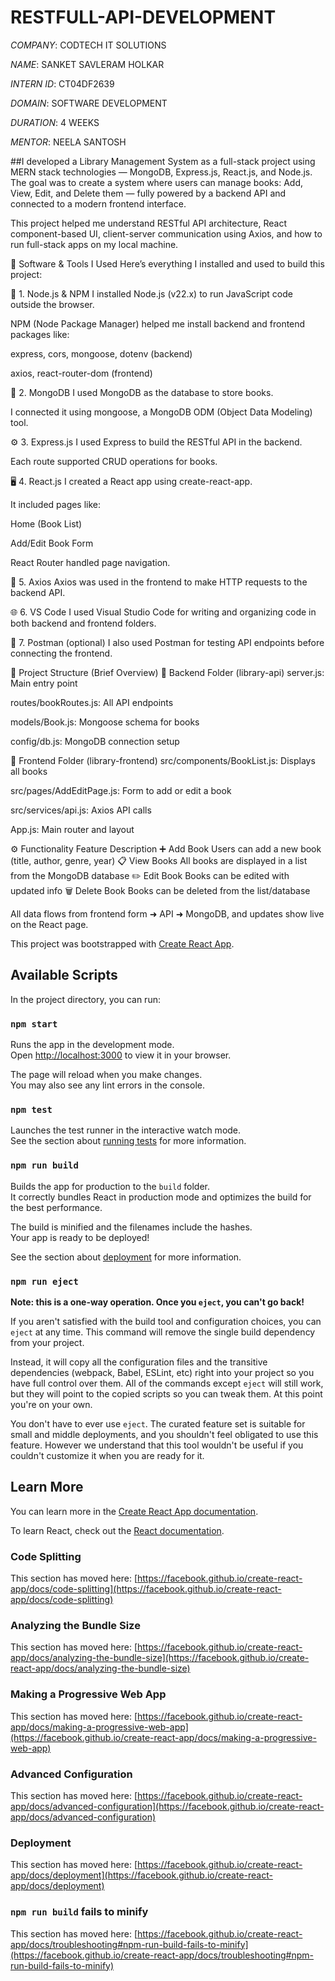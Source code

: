 # RESTFULL-API-DEVELOPMENT

*COMPANY*: CODTECH IT SOLUTIONS

*NAME*: SANKET SAVLERAM HOLKAR

*INTERN ID*: CT04DF2639

*DOMAIN*: SOFTWARE DEVELOPMENT

*DURATION*: 4 WEEKS

*MENTOR*: NEELA SANTOSH

##I developed a Library Management System as a full-stack project using MERN stack technologies — MongoDB, Express.js, React.js, and Node.js.
The goal was to create a system where users can manage books: Add, View, Edit, and Delete them — fully powered by a backend API and connected to a modern frontend interface.

This project helped me understand RESTful API architecture, React component-based UI, client-server communication using Axios, and how to run full-stack apps on my local machine.

🔧 Software & Tools I Used
Here’s everything I installed and used to build this project:

🧠 1. Node.js & NPM
I installed Node.js (v22.x) to run JavaScript code outside the browser.

NPM (Node Package Manager) helped me install backend and frontend packages like:

express, cors, mongoose, dotenv (backend)

axios, react-router-dom (frontend)

💾 2. MongoDB
I used MongoDB as the database to store books.

I connected it using mongoose, a MongoDB ODM (Object Data Modeling) tool.

⚙️ 3. Express.js
I used Express to build the RESTful API in the backend.

Each route supported CRUD operations for books.

🖥️ 4. React.js
I created a React app using create-react-app.

It included pages like:

Home (Book List)

Add/Edit Book Form

React Router handled page navigation.

📡 5. Axios
Axios was used in the frontend to make HTTP requests to the backend API.

🌐 6. VS Code
I used Visual Studio Code for writing and organizing code in both backend and frontend folders.

🧪 7. Postman (optional)
I also used Postman for testing API endpoints before connecting the frontend.

🧱 Project Structure (Brief Overview)
📂 Backend Folder (library-api)
server.js: Main entry point

routes/bookRoutes.js: All API endpoints

models/Book.js: Mongoose schema for books

config/db.js: MongoDB connection setup

📂 Frontend Folder (library-frontend)
src/components/BookList.js: Displays all books

src/pages/AddEditPage.js: Form to add or edit a book

src/services/api.js: Axios API calls

App.js: Main router and layout

⚙️ Functionality
Feature	Description
➕ Add Book	Users can add a new book (title, author, genre, year)
📋 View Books	All books are displayed in a list from the MongoDB database
✏️ Edit Book	Books can be edited with updated info
🗑️ Delete Book	Books can be deleted from the list/database

All data flows from frontend form ➜ API ➜ MongoDB, and updates show live on the React page.

This project was bootstrapped with [Create React App](https://github.com/facebook/create-react-app).

## Available Scripts

In the project directory, you can run:

### `npm start`

Runs the app in the development mode.\
Open [http://localhost:3000](http://localhost:3000) to view it in your browser.

The page will reload when you make changes.\
You may also see any lint errors in the console.

### `npm test`

Launches the test runner in the interactive watch mode.\
See the section about [running tests](https://facebook.github.io/create-react-app/docs/running-tests) for more information.

### `npm run build`

Builds the app for production to the `build` folder.\
It correctly bundles React in production mode and optimizes the build for the best performance.

The build is minified and the filenames include the hashes.\
Your app is ready to be deployed!

See the section about [deployment](https://facebook.github.io/create-react-app/docs/deployment) for more information.

### `npm run eject`

**Note: this is a one-way operation. Once you `eject`, you can't go back!**

If you aren't satisfied with the build tool and configuration choices, you can `eject` at any time. This command will remove the single build dependency from your project.

Instead, it will copy all the configuration files and the transitive dependencies (webpack, Babel, ESLint, etc) right into your project so you have full control over them. All of the commands except `eject` will still work, but they will point to the copied scripts so you can tweak them. At this point you're on your own.

You don't have to ever use `eject`. The curated feature set is suitable for small and middle deployments, and you shouldn't feel obligated to use this feature. However we understand that this tool wouldn't be useful if you couldn't customize it when you are ready for it.

## Learn More

You can learn more in the [Create React App documentation](https://facebook.github.io/create-react-app/docs/getting-started).

To learn React, check out the [React documentation](https://reactjs.org/).

### Code Splitting

This section has moved here: [https://facebook.github.io/create-react-app/docs/code-splitting](https://facebook.github.io/create-react-app/docs/code-splitting)

### Analyzing the Bundle Size

This section has moved here: [https://facebook.github.io/create-react-app/docs/analyzing-the-bundle-size](https://facebook.github.io/create-react-app/docs/analyzing-the-bundle-size)

### Making a Progressive Web App

This section has moved here: [https://facebook.github.io/create-react-app/docs/making-a-progressive-web-app](https://facebook.github.io/create-react-app/docs/making-a-progressive-web-app)

### Advanced Configuration

This section has moved here: [https://facebook.github.io/create-react-app/docs/advanced-configuration](https://facebook.github.io/create-react-app/docs/advanced-configuration)

### Deployment

This section has moved here: [https://facebook.github.io/create-react-app/docs/deployment](https://facebook.github.io/create-react-app/docs/deployment)

### `npm run build` fails to minify

This section has moved here: [https://facebook.github.io/create-react-app/docs/troubleshooting#npm-run-build-fails-to-minify](https://facebook.github.io/create-react-app/docs/troubleshooting#npm-run-build-fails-to-minify)

